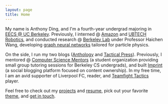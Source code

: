 ```yaml
---
layout: page
title: Home
---
```


My name is Anthony Ding, and I'm a fourth-year undergrad majoring in [EECS @ UC Berkeley](https://eecs.berkeley.edu). Previously, I interned @ [Amazon](https://amazon.com) and [UBTECH Robotics](https://ubtrobot.com/), and conducted research @ [Berkeley Lab](https://lbl.gov) under Professor Haichen Wang, developing [graph neural networks](https://github.com/xju/root_gnn) tailored for particle physics. 

On the side, I run my two blogs ([Anthology](https://anthony.imprint.to) and [Tactical Press](tactical-press)). Previously, I mentored @ [Computer Science Mentors](https://csm.berkeley.edu) (a student organization providing small group tutoring sessions for Berkeley CS undergrads), and built [Imprint](https://imprint.to) (a social blogging platform focused on content ownership). In my free time, I am an avid supporter of Liverpool FC, reader, and [Teamfight Tactics](https://lolchess.gg/profile/na/dingtaifung) player.

Feel free to check out my [projects](projects) and [resume]({{site.baseurl}}/assets/Anthony_Ding.pdf), pick out your favorite [theme](themes), and [get in touch](contact).

